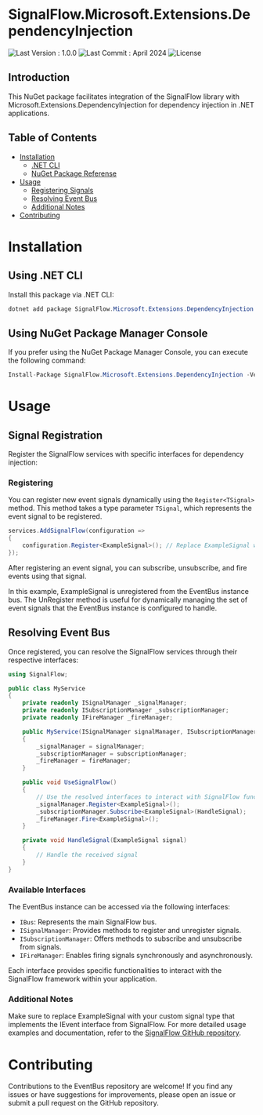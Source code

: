 ﻿# SignalFlow.Microsoft.Extensions.DependencyInjection

![Last Version : 1.0.0](https://img.shields.io/badge/release-1.0.0-green)
![Last Commit : April 2024](https://img.shields.io/badge/last_commit-april_2024-blue)
![License](https://img.shields.io/badge/License-MIT-green)

## Introduction

This NuGet package facilitates integration of the SignalFlow library with
Microsoft.Extensions.DependencyInjection for dependency injection in .NET applications.

## Table of Contents

- [Installation](#installation)
    - [.NET CLI](#installcli)
    - [NuGet Package Referense](#installnugetpackage)
- [Usage](#usage)
    - [Registering Signals](#registering)
    - [Resolving Event Bus](#resolving)
    - [Additional Notes](#additional)
- [Contributing](#contributing)

# <a id="installation"/> Installation

## <a id="installcli"/> Using .NET CLI

Install this package via .NET CLI:

```c#
dotnet add package SignalFlow.Microsoft.Extensions.DependencyInjection --version 1.0.0
```

## <a id="installnugetpackage"/> Using NuGet Package Manager Console

If you prefer using the NuGet Package Manager Console, you can execute the following command:

```c#
Install-Package SignalFlow.Microsoft.Extensions.DependencyInjection -Version 1.0.0
```

# <a id="usage"/> Usage

## <a id="registering"/> Signal Registration

Register the SignalFlow services with specific interfaces for dependency injection:

### Registering

You can register new event signals dynamically using the `Register<TSignal>` method. This method takes a type
parameter `TSignal`, which represents the event signal to be registered.

```c#
services.AddSignalFlow(configuration =>
{
    configuration.Register<ExampleSignal>(); // Replace ExampleSignal with your signal type
});
```

After registering an event signal, you can subscribe, unsubscribe, and fire events using that signal.

In this example, ExampleSignal is unregistered from the EventBus instance bus. The UnRegister<TSignal> method is useful
for dynamically managing the set of event signals that the EventBus instance is configured to handle.

## <a id="resolving"/> Resolving Event Bus

Once registered, you can resolve the SignalFlow services through their respective interfaces:

```c#
using SignalFlow;

public class MyService
{
    private readonly ISignalManager _signalManager;
    private readonly ISubscriptionManager _subscriptionManager;
    private readonly IFireManager _fireManager;

    public MyService(ISignalManager signalManager, ISubscriptionManager subscriptionManager, IFireManager fireManager)
    {
        _signalManager = signalManager;
        _subscriptionManager = subscriptionManager;
        _fireManager = fireManager;
    }

    public void UseSignalFlow()
    {
        // Use the resolved interfaces to interact with SignalFlow functionality
        _signalManager.Register<ExampleSignal>();
        _subscriptionManager.Subscribe<ExampleSignal>(HandleSignal);
        _fireManager.Fire<ExampleSignal>();
    }

    private void HandleSignal(ExampleSignal signal)
    {
        // Handle the received signal
    }
}
```

### <a id="resolving"/> Available Interfaces

The EventBus instance can be accessed via the following interfaces:

* `IBus`: Represents the main SignalFlow bus.
* `ISignalManager`: Provides methods to register and unregister signals.
* `ISubscriptionManager`: Offers methods to subscribe and unsubscribe from signals.
* `IFireManager`: Enables firing signals synchronously and asynchronously.

Each interface provides specific functionalities to interact with the SignalFlow framework within your application.

### <a id="additional"/> Additional Notes

Make sure to replace ExampleSignal with your custom signal type that implements the IEvent interface from
SignalFlow.
For more detailed usage examples and documentation, refer to the [SignalFlow GitHub repository](https://github.com/jassus213/SignalFlow).

# <a id="contributing"/> Contributing

Contributions to the EventBus repository are welcome! If you find any issues or have suggestions for improvements,
please open an issue or submit a pull request on the GitHub repository.

